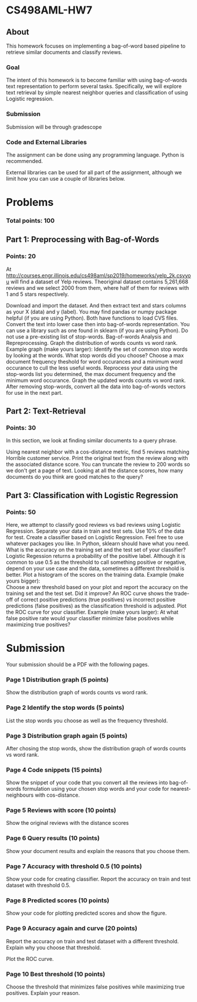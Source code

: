 # CS498AML-HW7


## About
This homework focuses on implementing a bag-of-word based pipeline to retrieve similar documents and classify reviews.

### Goal
The intent of this homework is to become familiar with using bag-of-words text representation to perform several tasks. Specifically, we will explore text retrieval by simple nearest neighbor queries and classification of using Logistic regression.

### Submission
Submission will be through gradescope

### Code and External Libraries
The assignment can be done using any programming language. Python is recommended.

External libraries can be used for all part of the assignment, although we limit how you can use a couple of libraries below.

# Problems
### Total points: 100
## Part 1: Preprocessing with Bag-of-Words
### Points: 20
At http://courses.engr.illinois.edu/cs498aml/sp2019/homeworks/yelp_2k.csvyou will find a dataset of Yelp reviews. Theoriginal dataset contains 5,261,668 reviews and we select 2000 from them, where half of them for reviews with 1 and 5 stars respectively.

Download and import the dataset. And then extract text and stars columns as your X (data) and y (label). You may find pandas or numpy package helpful (if you are using Python). Both have functions to load CVS files.
Convert the text into lower case then into bag-of-words representation. You can use a library such as one found in sklearn (if you are using Python). Do not use a pre-existing list of stop-words.
Bag-of-words Analysis and Repreprocessing.​
Graph the distribution of words counts vs word rank.
Example graph (make yours larger): 
Identify the set of common stop words by looking at the words. What stop words did you choose?
Choose a max document frequency theshold for word occurances and a minimum word occurance to cull the less useful words.
Reprocess your data using the stop-words list you determined, the max document frequency and the minimum word occurance.
Graph the updated words counts vs word rank.
After removing stop-words, convert all the data into bag-of-words vectors for use in the next part.
## Part 2: Text-Retrieval
### Points: 30
In this section, we look at finding similar documents to a query phrase.

Using nearest neighbor with a cos-distance metric, find 5 reviews matching Horrible customer service.
Print the original text from the review along with the associated distance score. You can truncate the review to 200 words so we don't get a page of text.
Looking at all the distance scores, how many documents do you think are good matches to the query?
## Part 3: Classification with Logistic Regression
### Points: 50
Here, we attempt to classify good reviews vs bad reviews using Logistic Regression.
Separate your data in train and test sets. Use 10% of the data for test.
Create a classifier based on Logistic Regression. Feel free to use whatever packages you like. In Python, sklearn should have what you need.
What is the accuracy on the training set and the test set of your classifier?
Logistic Regession returns a probability of the positive label. Although it is common to use 0.5 as the threshold to call something positive or negative, depend on your use case and the data, sometimes a different threshold is better.
Plot a histogram of the scores on the training data.
Example (make yours bigger):  
Choose a new threshold based on your plot and report the accuracy on the training set and the test set. Did it improve?
An ROC curve shows the trade-off of correct positive predictions (true positives) vs incorrect positive predictions (false positives) as the classification threshold is adjusted. Plot the ROC curve for your classifier.
Example (make yours larger): 
At what false positive rate would your classifier minimize false positives while maximizing true positives?
# Submission
Your submission should be a PDF with the following pages.

### Page 1 Distribution graph (5 points)
Show the distribution graph of words counts vs word rank.
 
### Page 2 Identify the stop words (5 points)
List the stop words you choose as well as the frequency threshold.
 
### Page 3 Distribution graph again (5 points)
After chosing the stop words, show the distribution graph of words counts vs word rank.
 
### Page 4 Code snippets (15 points)
Show the snippet of your code that you convert all the reviews into bag-of-words formulation using your chosen stop words and your code for nearest-neighbours with cos-distance.
 
### Page 5 Reviews with score (10 points)
Show the original reviews with the distance scores
 
### Page 6 Query results (10 points)
Show your document results and explain the reasons that you choose them.
 
### Page 7 Accuracy with threshold 0.5 (10 points)
Show your code for creating classifier. Report the accuracy on train and test dataset with threshold 0.5.
 
### Page 8 Predicted scores (10 points)
Show your code for plotting predicted scores and show the figure.
 
### Page 9 Accuracy again and curve (20 points)
Report the accuracy on train and test dataset with a different threshold. Explain why you choose that threshold.

Plot the ROC curve.


### Page 10 Best threshold (10 points)
Choose the threshold that minimizes false positives while maximizing true positives. Explain your reason.
